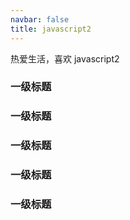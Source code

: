 ```yaml
---
navbar: false
title: javascript2
---
```



热爱生活，喜欢 javascript2

### 一级标题
### 一级标题
### 一级标题
### 一级标题
### 一级标题
